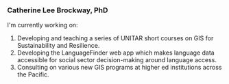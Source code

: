 ### Catherine Lee Brockway, PhD

I'm currently working on:
1. Developing and teaching a series of UNITAR short courses on GIS for Sustainability and Resilience.
2. Developing the LanguageFinder web app which makes language data accessible for social sector decision-making around language access.
3. Consulting on various new GIS programs at higher ed institutions across the Pacific.

<!--
**GeoLing/GeoLing** is a ✨ _special_ ✨ repository because its `README.md` (this file) appears on your GitHub profile.

Here are some ideas to get you started:

- 🔭 I’m currently working on ...
- 🌱 I’m currently learning ...
- 👯 I’m looking to collaborate on ...
- 🤔 I’m looking for help with ...
- 💬 Ask me about ...
- 📫 How to reach me: ...
- 😄 Pronouns: ...
- ⚡ Fun fact: ...
-->
